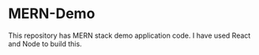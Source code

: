 # MERN-Demo
This repository has MERN stack demo application code. I have used React and Node to build this.
